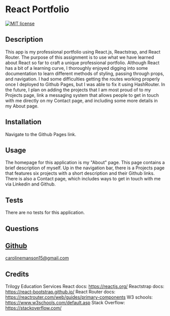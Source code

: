 # React Portfolio

[![MIT license](https://img.shields.io/badge/License-MIT-blue.svg)](https://lbesson.mit-license.org/)

## Description

This app is my professional portfolio using React.js, Reactstrap, and React Router. The purpose of this assignment is to use what we have learned about React so far to craft a unique professional portfolio. Although React has a bit of a learning curve, I thoroughly enjoyed digging into some documentation to learn different methods of styling, passing through props, and navigation. I had some difficulties getting the routes working properly once I deployed to Github Pages, but I was able to fix it using HashRouter. In the future, I plan on adding the projects that I am most proud of to my Projects page, link a messaging system that allows people to get in touch with me directly on my Contact page, and including some more details in my About page.

## Installation

Navigate to the Github Pages link.

## Usage

The homepage for this application is my "About" page. This page contains a brief description of myself. Up in the navigation bar, there is a Projects page that features six projects with a short description and their Github links. There is also a Contact page, which includes ways to get in touch with me via Linkedin and Github.

## Tests

There are no tests for this application.

## Questions

[Github](http://github.com/carolinem15)
----
carolinemanson15@gmail.com

## Credits

Trilogy Education Services
React docs: https://reactjs.org/
Reactstrap docs: https://react-bootstrap.github.io/
React Router docs: https://reactrouter.com/web/guides/primary-components
W3 schools: https://www.w3schools.com/default.asp
Stack Overflow: https://stackoverflow.com/
